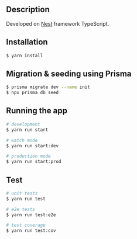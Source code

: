 ## Description

Developed on [Nest](https://github.com/nestjs/nest) framework TypeScript.

## Installation

```bash
$ yarn install
```

## Migration & seeding using Prisma

```bash
$ prisma migrate dev --name init
$ npx prisma db seed
```

## Running the app

```bash
# development
$ yarn run start

# watch mode
$ yarn run start:dev

# production mode
$ yarn run start:prod
```

## Test

```bash
# unit tests
$ yarn run test

# e2e tests
$ yarn run test:e2e

# test coverage
$ yarn run test:cov
```

